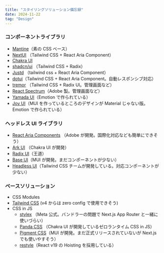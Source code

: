 ```yaml
---
title: "スタイリングソリューション備忘録"
date: 2024-11-22
tag: "Design"
---
```


### コンポーネントライブラリ

- [Mantine](https://mantine.dev)（素の CSS ベース）
- [NextUI](https://nextui.org) （Tailwind CSS + React Aria Component）
- [Chakra UI](https://www.chakra-ui.com)
- [shadcn/ui](https://ui.shadcn.com) （Tailwind CSS + Radix）
- [Justd](https://getjustd.com/) （tailwind css + React Aria Component）
- [dotui](https://dotui.org/docs/getting-started/introduction)（Tailwind CSS + React Aria Component。自動レスポンシブ対応）
- [tremor](https://tremor.so) （Tailwind CSS + Radix UI。管理画面など）
- [React Spectrum](https://react-spectrum.adobe.com/react-spectrum/index.html)（Adobe 製。管理画面など）
- [Yamada UI](https://yamada-ui.com/ja)（Emotion で作られている）
- [Joy UI](https://mui.com/joy-ui/getting-started/)（MUI を作っているところのデザインが Material じゃない版。Emotion で作られている）

### ヘッドレス UI ライブラリ

- [React Aria Components](https://react-spectrum.adobe.com/react-aria/components.html) （Adobe が開発。国際化対応なども簡単にできそう）
- [Ark UI](https://ark-ui.com/) （Chakra UI が開発）
- [Radix UI](https://www.radix-ui.com/)（王道）
- [Base UI](https://mui.com/base-ui/getting-started/)（MUI が開発。まだコンポーネントが少ない）
- [Headless UI](https://headlessui.com/)（Tailwind CSS チームが開発している。対応コンポーネントが少ない）

### ベースソリューション

- CSS Modules
- [Tailwind CSS](https://tailwindcss.com/) (v4 からは zero config で使用できそう)
- CSS in JS
  - [stylex](https://stylexjs.com/) （Meta 公式。バンドラーの問題で Next.js App Router と一緒に使いづらい）
  - [Panda CSS](https://panda-css.com/) （Chakra UI が開発しているゼロランタイム CSS in JS）
  - [Pigment CSS](https://github.com/mui/pigment-css?tab=readme-ov-file)（MUI が開発。まだ正式リリースされていないが Next.js でも使いやすそう）
  - [restyle](https://www.restyle.dev/)（React v19 の Hoisting を採用している）
